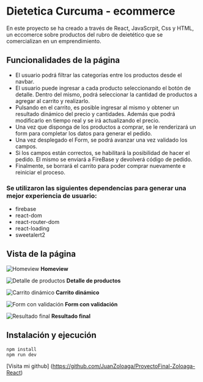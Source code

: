 # Dietetica Curcuma - ecommerce

En este proyecto se ha creado a través de React, JavaScrpit, Css y HTML, un eccomerce sobre productos del rubro de deietético que se comercializan en un emprendimiento.

## Funcionalidades de la página
- El usuario podrá filtrar las categorías entre los productos desde el navbar.
- El usuario puede ingresar a cada producto seleccionando el botón de detalle. Dentro del mismo, podrá seleccionar la cantidad de productos a agregar al carrito y realizarlo.
- Pulsando en el carrito, es posible ingresar al mismo y obtener un resultado dinámico del precio y cantidades. Además que podrá modificarlo en tiempo real y se irá actualizando el precio.
- Una vez que disponga de los productos a comprar, se le renderizará un form para completar los datos para generar el pedido.
- Una vez desplegado el Form, se podrá avanzar una vez validado los campos.
- Si los campos están correctos, se habilitará la posibilidad de hacer el pedido. El mismo se enviará a FireBase y devolverá código de pedido.
- Finalmente, se borrará el carrito para poder comprar nuevamente e reiniciar el proceso.

### Se utilizaron las siguientes dependencias para generar una mejor experiencia de usuario:
* firebase
* react-dom
* react-router-dom
* react-loading
* sweetalert2

## Vista de la página
![Homeview](https://res.cloudinary.com/du2nplxsm/image/upload/v1729126500/uvk06fczuyik9xcqzobl.png)
**Homeview**


![Detalle de productos](https://res.cloudinary.com/du2nplxsm/image/upload/v1729126500/nbxqkjcv50ugtuyssjxx.png)
**Detalle de productos**

![Carrito dinámico](https://res.cloudinary.com/du2nplxsm/image/upload/v1729126500/rpk6wxs9i4lhx6euzdxv.png)
**Carrito dinámico**

![Form con validación](https://res.cloudinary.com/du2nplxsm/image/upload/v1729126500/vewswrdoveqlkbqqbsab.png)
**Form con validación**


![Resultado final](https://res.cloudinary.com/du2nplxsm/image/upload/v1729130150/Pedido_realizado_unf1bv.png)
**Resultado final**



## Instalación y ejecución
```
npm install
npm run dev
```

[Visita mi github] (https://github.com/JuanZoloaga/ProyectoFinal-Zoloaga-React)